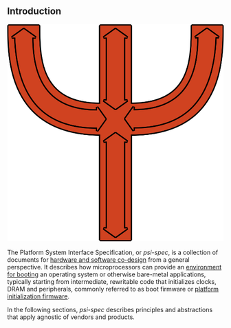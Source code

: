## Introduction

![PSI logo](images/logo.svg)

The Platform System Interface Specification, or _psi-spec_, is
a collection of documents for [hardware and software co-design](
#) from a general perspective.
It describes how microprocessors can provide an [environment for booting](
boot-environments.md) an operating system or otherwise bare-metal applications,
typically starting from intermediate, rewritable code that initializes clocks,
DRAM and peripherals, commonly referred to as boot firmware or [platform
initialization firmware](platform-initialization.md).

In the following sections, _psi-spec_ describes principles and
abstractions that apply agnostic of vendors and products.
